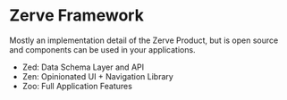 # Zerve Framework

Mostly an implementation detail of the Zerve Product, but is open source and components can be used in your applications.

- Zed: Data Schema Layer and API
- Zen: Opinionated UI + Navigation Library
- Zoo: Full Application Features
